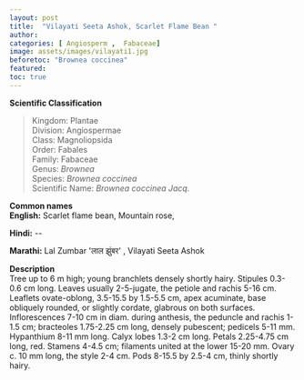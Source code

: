 ```yaml
---
layout: post
title:  "Vilayati Seeta Ashok, Scarlet Flame Bean "
author: 
categories: [ Angiosperm , 	Fabaceae]
image: assets/images/vilayati1.jpg
beforetoc: "Brownea coccinea"
featured:
toc: true
---
```

  
**Scientific Classification**  
>Kingdom:			Plantae  
>Division:			Angiospermae  
>Class:				Magnoliopsida  
>Order:				Fabales  
>Family:			Fabaceae  
>Genus:				*Brownea*  
>Species:			*Brownea coccinea*  
>Scientific Name:	*Brownea coccinea Jacq.*  
  
**Common names**  
**English:** Scarlet flame bean, Mountain rose,

**Hindi:**  --

**Marathi:** Lal Zumbar 'लाल झुंबर' , Vilayati Seeta Ashok


  
**Description**  
Tree up to 6 m high; young branchlets densely shortly hairy. Stipules 0.3-0.6 cm long. Leaves usually 2-5-jugate, the petiole and rachis 5-16 cm. Leaflets ovate-oblong, 3.5-15.5 by 1.5-5.5 cm, apex acuminate, base obliquely rounded, or slightly cordate, glabrous on both surfaces. Inflorescences 7-10 cm in diam. during anthesis, the peduncle and rachis 1-1.5 cm; bracteoles 1.75-2.25 cm long, densely pubescent; pedicels 5-11 mm. Hypanthium 8-11 mm long. Calyx lobes 1.3-2 cm long. Petals 2.25-4.75 cm long, red. Stamens 4-4.5 cm; filaments united at the lower 15-20 mm. Ovary c. 10 mm long, the style 2-4 cm. Pods 8-15.5 by 2.5-4 cm, thinly shortly hairy.
